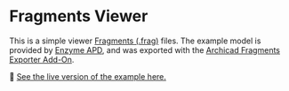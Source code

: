 # Fragments Viewer

This is a simple viewer [Fragments (.frag)](https://github.com/ThatOpen/engine_fragment) files. The example model is provided by [Enzyme APD](https://www.weareenzyme.com), and was exported with the [Archicad Fragments Exporter Add-On](https://github.com/bimdots-dev/FragmentsArchicadAddOn). 

🚀 [See the live version of the example here.](https://bimdots-dev.github.io/FragmentsViewer)

